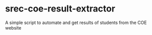 # srec-coe-result-extractor
A simple script to automate and get results of students from the COE website
